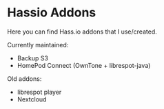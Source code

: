 # Hassio Addons

Here you can find Hass.io addons that I use/created.

Currently maintained:
- Backup S3
- HomePod Connect (OwnTone + librespot-java)

Old addons:
- librespot player
- Nextcloud
